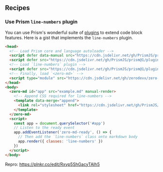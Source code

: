 ## Recipes

### Use Prism `line-numbers` plugin

You can use Prism's wonderful suite of [plugins](https://prismjs.com/index.html#plugins) to extend
code block features. Here is a gist that implements the `line-numbers` plugin.

```html
<head>
  <!-- Load Prism core and language autoloader -->
  <script defer data-manual src="https://cdn.jsdelivr.net/gh/PrismJS/prism@1/components/prism-core.min.js"></script>
  <script defer src="https://cdn.jsdelivr.net/gh/PrismJS/prism@1/plugins/autoloader/prism-autoloader.min.js"></script>
  <!-- Load `line-numbers` plugin -->
  <script defer src="https://cdn.jsdelivr.net/gh/PrismJS/prism@1/plugins/line-numbers/prism-line-numbers.min.js"></script>
  <!-- Finally, load `<zero-md>` -->
  <script type="module" src="https://cdn.jsdelivr.net/gh/zerodevx/zero-md@2/dist/zero-md.min.js"></script>
</head>
<body>
  <zero-md id="app" src="example.md" manual-render>
    <!-- Append CSS required for line-numbers -->
    <template data-merge="append">
      <link rel="stylesheet" href="https://cdn.jsdelivr.net/gh/PrismJS/prism@1/plugins/line-numbers/prism-line-numbers.css">
    </template>
  </zero-md>
  <script>
    const app = document.querySelector('#app')
    // Listen to the ready event
    app.addEventListener('zero-md-ready', () => {
      // Then add the `line-numbers` class onto markdown body
      app.render({ classes: 'line-numbers' })
    })
  </script>
</body>
```

Repro: https://plnkr.co/edit/Rxvp5ShGacyTAIh5
